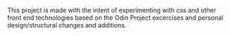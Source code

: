 This project is made with the intent of experimenting with css and other front end technologies based on the Odin Project excercises and personal design/structural changes and additions.